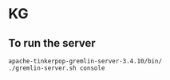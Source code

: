 # KG
## To run the server 
``` 
apache-tinkerpop-gremlin-server-3.4.10/bin/
./gremlin-server.sh console
```
